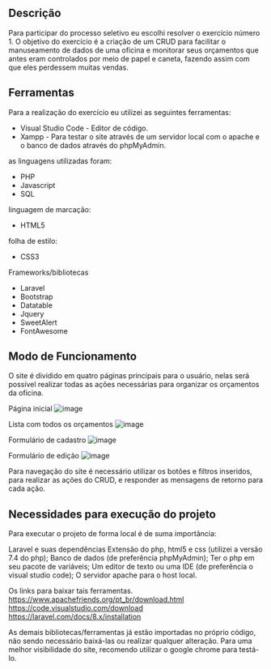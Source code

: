 ## Descrição
Para participar do processo seletivo eu escolhi resolver o exercício número 1. O objetivo do exercício é a criação de um CRUD para facilitar o manuseamento de dados de uma oficina e monitorar seus orçamentos que antes eram controlados por meio de papel e caneta, fazendo assim com que eles perdessem muitas vendas.

## Ferramentas
Para a realização do exercício eu utilizei as seguintes ferramentas:

- Visual Studio Code - Editor de código.
- Xampp - Para testar o site através de um servidor local com o apache e o banco de dados através do phpMyAdmin.

as linguagens utilizadas foram:
- PHP
- Javascript
- SQL

linguagem de marcação:
- HTML5

folha de estilo:
- CSS3

Frameworks/bibliotecas
- Laravel 
- Bootstrap
- Datatable
- Jquery
- SweetAlert
- FontAwesome

## Modo de Funcionamento
O site é dividido em quatro páginas principais para o usuário, nelas será possível realizar todas as ações necessárias para organizar os orçamentos da oficina.

Página inicial
![image](https://user-images.githubusercontent.com/42790322/95242541-b32e6700-07e5-11eb-9dfc-6c24d7a9b0b3.png)

Lista com todos os orçamentos
![image](https://user-images.githubusercontent.com/42790322/95242808-16b89480-07e6-11eb-8552-9ece1d343e88.png)

Formulário de cadastro
![image](https://user-images.githubusercontent.com/42790322/95243162-99d9ea80-07e6-11eb-9424-1b9a4b6c913b.png)

Formulário de edição
![image](https://user-images.githubusercontent.com/42790322/95242965-4f586e00-07e6-11eb-8bbd-a55b083fca84.png)


Para navegação do site é necessário utilizar os botões e filtros inseridos, para realizar as ações do CRUD, e responder as mensagens de retorno para cada ação.


## Necessidades para execução do projeto

Para executar o projeto de forma local é de suma importância:

Laravel e suas dependências
Extensão do php, html5 e css (utilizei a versão 7.4 do php);
Banco de dados (de preferência phpMyAdmin);
Ter o php em seu pacote de variáveis;
Um editor de texto ou uma IDE (de preferência o visual studio code);
O servidor apache para o host local.

Os links para baixar tais ferramentas.
https://www.apachefriends.org/pt_br/download.html
https://code.visualstudio.com/download
https://laravel.com/docs/8.x/installation

As demais bibliotecas/ferramentas já estão importadas no próprio código, não sendo necessário baixá-las ou realizar qualquer alteração.
Para uma melhor visibilidade do site, recomendo utilizar o google chrome para testá-lo.
